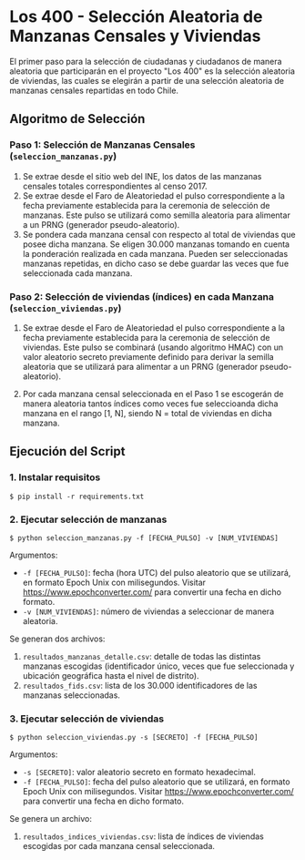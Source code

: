 # Los 400 - Selección Aleatoria de Manzanas Censales y Viviendas

El primer paso para la selección de ciudadanas y ciudadanos de manera aleatoria que participarán en el proyecto "Los 400" es la selección aleatoria de viviendas, las cuales se elegirán a partir de una selección aleatoria de manzanas censales repartidas en todo Chile.

## Algoritmo de Selección

### Paso 1: Selección de Manzanas Censales (`seleccion_manzanas.py`)

1. Se extrae desde el sitio web del INE, los datos de las manzanas censales totales correspondientes al censo 2017.
2. Se extrae desde el Faro de Aleatoriedad el pulso correspondiente a la fecha previamente establecida para la ceremonia de selección de manzanas. Este pulso se utilizará como semilla aleatoria para alimentar a un PRNG (generador pseudo-aleatorio).
3. Se pondera cada manzana censal con respecto al total de viviendas que posee dicha manzana. Se eligen 30.000 manzanas tomando en cuenta la ponderación realizada en cada manzana. Pueden ser seleccionadas manzanas repetidas, en dicho caso se debe guardar las veces que fue seleccionada cada manzana.

### Paso 2: Selección de viviendas (índices) en cada Manzana (`seleccion_viviendas.py`) 

1. Se extrae desde el Faro de Aleatoriedad el pulso correspondiente a la fecha previamente establecida para la ceremonia de selección de viviendas. Este pulso se combinará (usando algoritmo HMAC) con un valor aleatorio secreto previamente definido para derivar la semilla aleatoria que se utilizará para alimentar a un PRNG (generador pseudo-aleatorio).

2. Por cada manzana censal seleccionada en el Paso 1 se escogerán de manera aleatoria tantos índices como veces fue seleccioanda dicha manzana en el rango [1, N], siendo N = total de viviendas en dicha manzana.

## Ejecución del Script

### 1. Instalar requisitos

```
$ pip install -r requirements.txt
```

### 2. Ejecutar selección de manzanas

```
$ python seleccion_manzanas.py -f [FECHA_PULSO] -v [NUM_VIVIENDAS]
```
Argumentos:
- `-f [FECHA_PULSO]`: fecha (hora UTC) del pulso aleatorio que se utilizará, en formato Epoch Unix con milisegundos. Visitar https://www.epochconverter.com/ para convertir una fecha en dicho formato.
- `-v [NUM_VIVIENDAS]`: número de viviendas a seleccionar de manera aleatoria.

Se generan dos archivos:
1. `resultados_manzanas_detalle.csv`: detalle de todas las distintas manzanas escogidas (identificador único, veces que fue seleccionada y ubicación geográfica hasta el nivel de distrito).
2. `resultados_fids.csv`: lista de los 30.000 identificadores de las manzanas seleccionadas.

### 3. Ejecutar selección de viviendas

```
$ python seleccion_viviendas.py -s [SECRETO] -f [FECHA_PULSO]
```
Argumentos:
- `-s [SECRETO]`: valor aleatorio secreto en formato hexadecimal.
- `-f [FECHA_PULSO]`: fecha del pulso aleatorio que se utilizará, en formato Epoch Unix con milisegundos. Visitar https://www.epochconverter.com/ para convertir una fecha en dicho formato.

Se genera un archivo:
1. `resultados_indices_viviendas.csv`: lista de índices de viviendas escogidas por cada manzana censal seleccionada.